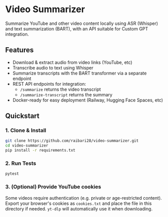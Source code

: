# Video Summarizer

Summarize YouTube and other video content locally using ASR (Whisper) and text summarization (BART), with an API suitable for Custom GPT integration.

## Features

- Download & extract audio from video links (YouTube, etc)
- Transcribe audio to text using Whisper
- Summarize transcripts with the BART transformer via a separate endpoint
- REST API endpoints for integration:
  - `/summarize` returns the video transcript
  - `/summarize-transcript` returns the summary
- Docker-ready for easy deployment (Railway, Hugging Face Spaces, etc)

## Quickstart

### 1. Clone & Install

```bash
git clone https://github.com/raibari28/video-summarizer.git
cd video-summarizer
pip install -r requirements.txt
```

### 2. Run Tests

```bash
pytest
```
### 3. (Optional) Provide YouTube cookies

Some videos require authentication (e.g. private or age-restricted content).
Export your browser's cookies as `cookies.txt` and place the file in this
directory if needed. `yt-dlp` will automatically use it when downloading.
